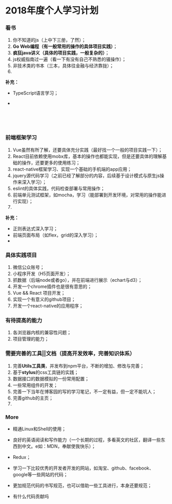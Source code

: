 # 2018年度个人学习计划

### 看书

1. 你不知道的js（上中下三册，了然）；
2. **Go Web编程（有一般常用的操作的具体项目实践）**；
3. **疯狂java讲义（具体的项目实践，一般复杂的）**；
4. js权威指南过一遍（看一下有没有自己不熟悉的骚操作）；
5. 非技术类的书本（三本，具体往金融与经济靠拢）；
6. ​

**补充：**

- TypeScript语言学习；

- ​

  ​

  ​

### 前端框架学习

1. Vue虽然有所了解，还要具体充分实践（最好找一个一般的项目实践一下）；
2. React目前依赖使用mobx库，基本的操作也都能实现，但是还要具体的理解基础的操作，还要更多的使用练习；
3. react-native框架学习、实现一个基础的手机端的app应用；
4. jquery源代码学习（之前已经了解部分的内容，后续基于设计模式与原生js操作来深入学习）；
5. eslint的具体实践，代码检查部署与常用操作；
6. 前端单元测试框架，如mocha，学习（能部署到开发环境，对常用的操作能进行实现）；
7. ​


**补充：**

- 正则表达式深入学习；
- 前端页面布局（如flex，grid的深入学习）；
- ​


### 具体实践项目

1. 微信公众账号；
2. 小程序开发（H5页面开发）；
3. 抓数据（后端node或者go），并在前端进行展示（echart与d3）；
4. 开发一个chrome插件也是很有意思的；
5. Vue && React 项目开发；
6. ​实现一个有意义的github项目；
7. 开发一个react-native的应用程序；







### 有待提高的能力

1. 各浏览器内核的兼容性问题；
2. 项目管理的能力；





### 需要完善的工具||文档（提高开发效率，完善知识体系）

1. 完善**Utils工具类**，并发布到npm平台，不断的增加、修改与完善；
2. 基于**stylus**的css工具链的实践；
3. 数据接口的数据模拟的一份常用配置；
4. 一些常用组件的开发；
5. 完善一下当年在博客园的写的学习笔记，不一定有益，但一定不能坑人；
6. 完善github的主页；
7. ​





### More

- 精通Linux和Shell的使用；
- 良好的英语阅读和写作能力（一个长期的过程，多看英文的社区，翻译一些东西到中文。e如：MDN，奉献使我快乐）；
- Redux；
- 学习一下比较优秀的开发者开发的网站，如淘宝、github、facebook、google等一些网站的代码；
- 更加规范代码的书写规范，也可以借助一些工具进行，本身还要规范；

- 有什么代码贡献吗
